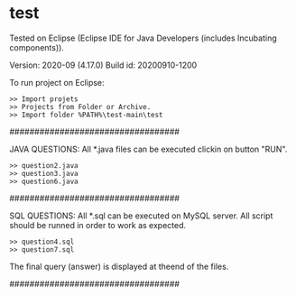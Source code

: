# test

Tested on Eclipse (Eclipse IDE for Java Developers (includes Incubating components)).

Version: 2020-09 (4.17.0)
Build id: 20200910-1200

To run project on Eclipse:

	>> Import projets
	>> Projects from Folder or Archive.
	>> Import folder %PATH%\test-main\test

##################################

JAVA QUESTIONS:
All *.java files can be executed clickin on button "RUN".

	>> question2.java
	>> question3.java
	>> question6.java

##################################

SQL QUESTIONS:
All *.sql can be executed on MySQL server. All script should be runned in order to work as expected.

	>> question4.sql
	>> question7.sql

The final query (answer) is displayed at theend of the files. 

##################################


